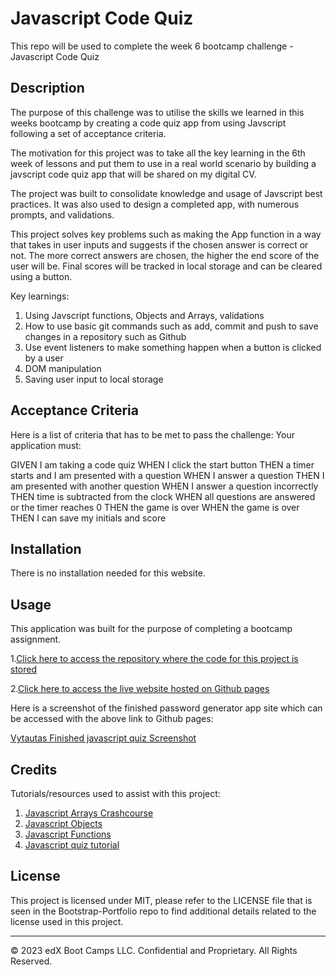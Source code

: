 # Javascript Code Quiz
This repo will be used to complete the week 6 bootcamp challenge - Javascript Code Quiz

## Description 
The purpose of this challenge was to utilise the skills we learned in this weeks bootcamp by creating a code quiz app from using Javscript following a set of acceptance criteria.

The motivation for this project was to take all the key learning in the 6th week of lessons and put them to use in a real world scenario by building a javscript code quiz app that will be shared on my digital CV.

The project was built to consolidate knowledge and usage of Javscript best practices. It was also used to design a completed app, with numerous prompts, and validations.

This project solves key problems such as making the App function in a way that takes in user inputs and suggests if the chosen answer is correct or not. The more correct answers are chosen, the higher the end score of the user will be. Final scores will be tracked in local storage and can be cleared using a button.

Key learnings: 

1. Using Javscript functions, Objects and Arrays, validations
2. How to use basic git commands such as add, commit and push to save changes in a repository such as Github
3. Use event listeners to make something happen when a button is clicked by a user
4. DOM manipulation
5. Saving user input to local storage

## Acceptance Criteria

Here is a list of criteria that has to be met to pass the challenge: 
Your application must:

GIVEN I am taking a code quiz
WHEN I click the start button
THEN a timer starts and I am presented with a question
WHEN I answer a question
THEN I am presented with another question
WHEN I answer a question incorrectly
THEN time is subtracted from the clock
WHEN all questions are answered or the timer reaches 0
THEN the game is over
WHEN the game is over
THEN I can save my initials and score

## Installation

There is no installation needed for this website.

## Usage 
This application was built for the purpose of completing a bootcamp assignment. 

1.[Click here to access the repository where the code for this project is stored](https://github.com/vytautastv/jsQuiz)

2.[Click here to access the live website hosted on Github pages](https://vytautastv.github.io/jsQuiz/)

Here is a screenshot of the finished password generator app site which can be accessed with the above link to Github pages: 

[Vytautas Finished javascript quiz Screenshot](./assets/quizscreenshot.png)

## Credits

Tutorials/resources used to assist with this project:

1. [Javascript Arrays Crashcourse](https://www.youtube.com/watch?v=oigfaZ5ApsM&ab_channel=ProgrammingwithMosh)
2. [Javascript Objects](https://www.youtube.com/watch?v=TCXQsQL5kPo&ab_channel=GreatStack)
3. [Javascript Functions](https://www.youtube.com/watch?v=N8ap4k_1QEQ&t=14s&ab_channel=ProgrammingwithMosh)
4. [Javascript quiz tutorial](https://www.youtube.com/watch?v=WHHYz8rZmDU&ab_channel=InventionTricks)

## License
This project is licensed under MIT, please refer to the LICENSE file that is seen in the Bootstrap-Portfolio repo to find additional details related to the license used in this project.

---


© 2023 edX Boot Camps LLC. Confidential and Proprietary. All Rights Reserved.